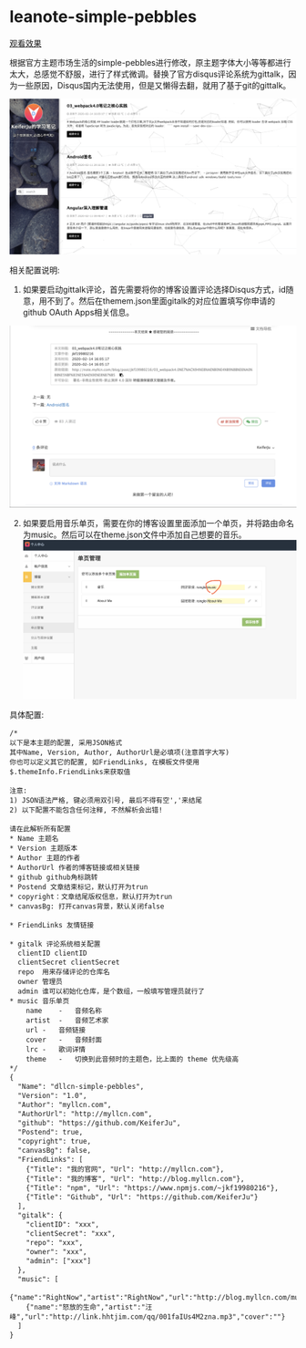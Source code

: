 # leanote-simple-pebbles

[观看效果](http://weblog.myllcn.com/)

根据官方主题市场生活的simple-pebbles进行修改，原主题字体大小等等都进行太大，总感觉不舒服，进行了样式微调。替换了官方disqus评论系统为gittalk，因为一些原因，Disqus国内无法使用，但是又懒得去翻，就用了基于git的gittalk。

![1](./images/screenshot.png)

相关配置说明:
1. 如果要启动gittalk评论，首先需要将你的博客设置评论选择Disqus方式，id随意，用不到了。然后在themem.json里面gitalk的对应位置填写你申请的github OAuth Apps相关信息。

![2](lib/gitalk.png)

2. 如果要启用音乐单页，需要在你的博客设置里面添加一个单页，并将路由命名为music。然后可以在theme.json文件中添加自己想要的音乐。
![3](./lib/music1.png)


具体配置:
```
/*
以下是本主题的配置, 采用JSON格式
其中Name, Version, Author, AuthorUrl是必填项(注意首字大写)
你也可以定义其它的配置, 如FriendLinks, 在模板文件使用 $.themeInfo.FriendLinks来获取值

注意:
1) JSON语法严格, 键必须用双引号, 最后不得有空','来结尾
2) 以下配置不能包含任何注释, 不然解析会出错!

请在此解析所有配置
* Name 主题名
* Version 主题版本
* Author 主题的作者
* AuthorUrl 作者的博客链接或相关链接
* github github角标跳转
* Postend 文章结束标记，默认打开为trun
* copyright：文章结尾版权信息，默认打开为trun
* canvasBg: 打开canvas背景，默认关闭false

* FriendLinks 友情链接

* gitalk 评论系统相关配置
  clientID clientID
  clientSecret clientSecret
  repo  用来存储评论的仓库名
  owner 管理员
  admin 谁可以初始化仓库，是个数组，一般填写管理员就行了
* music 音乐单页
    name	-	音频名称
    artist	-	音频艺术家
    url	-	音频链接
    cover	-	音频封面
    lrc	-	歌词详情
    theme	-	切换到此音频时的主题色，比上面的 theme 优先级高
*/
{
  "Name": "dllcn-simple-pebbles",
  "Version": "1.0",
  "Author": "myllcn.com",
  "AuthorUrl": "http://myllcn.com",
  "github": "https://github.com/KeiferJu",
  "Postend": true,
  "copyright": true,
  "canvasBg": false,
  "FriendLinks": [
    {"Title": "我的官网", "Url": "http://myllcn.com"},
    {"Title": "我的博客", "Url": "http://blog.myllcn.com"},
    {"Title": "npm", "Url": "https://www.npmjs.com/~jkf19980216"},
    {"Title": "Github", "Url": "https://github.com/KeiferJu"}
  ],
  "gitalk": {
    "clientID": "xxx",
    "clientSecret": "xxx",
    "repo": "xxx",
    "owner": "xxx",
    "admin": ["xxx"]
  },
  "music": [
    {"name":"RightNow","artist":"RightNow","url":"http://blog.myllcn.com/music/RightNow.mp3","cover":""},
    {"name":"怒放的生命","artist":"汪峰","url":"http://link.hhtjim.com/qq/001faIUs4M2zna.mp3","cover":""}
  ]
}
```


